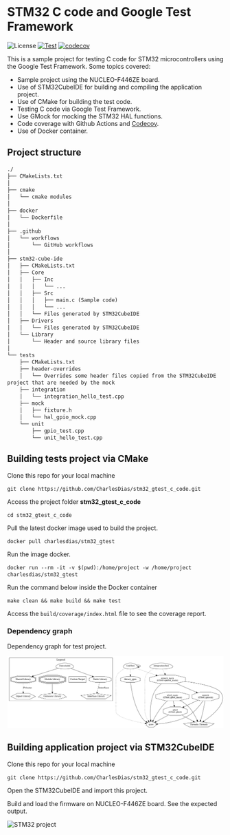 # STM32 C code and Google Test Framework

![License](https://camo.githubusercontent.com/890acbdcb87868b382af9a4b1fac507b9659d9bf/68747470733a2f2f696d672e736869656c64732e696f2f62616467652f6c6963656e73652d4d49542d626c75652e737667)
[![Test](https://github.com/CharlesDias/stm32_gtest_c_code/actions/workflows/unit-test.yml/badge.svg)](https://github.com/CharlesDias/stm32_gtest_c_code/actions/workflows/unit-test.yml)
[![codecov](https://codecov.io/gh/CharlesDias/stm32_gtest_c_code/branch/main/graph/badge.svg)](https://codecov.io/gh/CharlesDias/stm32_gtest_c_code)

This is a sample project for testing C code for STM32 microcontrollers using the Google Test Framework. Some topics covered:

* Sample project using the NUCLEO-F446ZE board.
* Use of STM32CubeIDE for building and compiling the application project.
* Use of CMake for building the test code.
* Testing C code via Google Test Framework.
* Use GMock for mocking the STM32 HAL functions.
* Code coverage with Github Actions and [Codecov](https://codecov.io).
* Use of Docker container.

## Project structure

``` text
./
├── CMakeLists.txt
│
├── cmake
│   └── cmake modules
│
├── docker
│   └── Dockerfile
│
├── .github
│   └── workflows
│       └── GitHub workflows
│
├── stm32-cube-ide
│   ├── CMakeLists.txt
│   ├── Core
│   │   ├── Inc
│   │   │   └── ...
│   │   ├── Src
│   │   │   ├── main.c (Sample code)
│   │   │   └── ...
│   │   └── Files generated by STM32CubeIDE
│   ├── Drivers
│   │   └── Files generated by STM32CubeIDE
│   └── Library
│       └── Header and source library files
│
└── tests
    ├── CMakeLists.txt
    ├── header-overrides
    │   └── Overrides some header files copied from the STM32CubeIDE project that are needed by the mock
    ├── integration
    │   └── integration_hello_test.cpp
    ├── mock
    │   ├── fixture.h
    │   └── hal_gpio_mock.cpp
    └── unit
        ├── gpio_test.cpp
        └── unit_hello_test.cpp
```

## Building tests project via CMake

Clone this repo for your local machine

```console
git clone https://github.com/CharlesDias/stm32_gtest_c_code.git
```

Access the project folder **stm32_gtest_c_code**

```console
cd stm32_gtest_c_code
```

Pull the latest docker image used to build the project.

```console
docker pull charlesdias/stm32_gtest
```

Run the image docker.

```console
docker run --rm -it -v $(pwd):/home/project -w /home/project charlesdias/stm32_gtest
```

Run the command below inside the Docker container

```console
make clean && make build && make test
```

Access the `build/coverage/index.html` file to see the coverage report.

### Dependency graph

Dependency graph for test project.

![Dependency graph](docs/images/dependency_graph.png "Dependency graph")

## Building application project via STM32CubeIDE

Clone this repo for your local machine

```console
git clone https://github.com/CharlesDias/stm32_gtest_c_code.git
```

Open the STM32CubeIDE and import this project.

Build and load the firmware on NUCLEO-F446ZE board. See the expected output.

![STM32 project](docs/images/stm32_gtest.gif "STM32 project")
